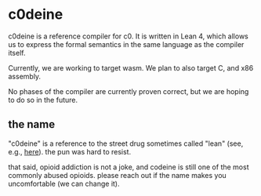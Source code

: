 # c0deine
c0deine is a reference compiler for c0. It is written in Lean 4, which allows us to express the formal semantics in the same language as the compiler itself.

Currently, we are working to target wasm. We plan to also target C, and x86 assembly.

No phases of the compiler are currently proven correct, but we are hoping to do so in the future.

## the name
"c0deine" is a reference to the street drug sometimes called "lean" (see, e.g., [here](https://americanaddictioncenters.org/codeine-addiction/cough-syrup)). the pun was hard to resist.

that said, opioid addiction is not a joke, and codeine is still one of the most commonly abused opioids. please reach out if the name makes you uncomfortable (we can change it).
